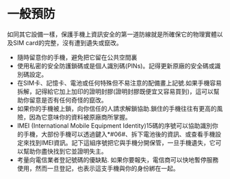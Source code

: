 [Title]: # (一般的預防)
[Order]: # (5)

# 一般預防

如同其它設備一樣，保護手機上資訊安全的第一道防線就是所確保它的物理實體以及SIM card的完整，沒有遭到遺失或竄改。

* 隨時留意你的手機，避免把它留在公共空間裏
* 使用私密的安全防護鎖碼或是個人識別碼(PINs)。記得更新原廠的安全碼或識別碼設定。
* 在SIM卡、記憶卡、電池或任何特殊但不易注意的配備畫上記號.如果手機容易拆解，記得給它加上加印的證明封膠(證明封膠既便宜又容易買到)，這可以幫助你留意是否有任何奇怪的竄改。
* 如果你的手機被上鎖，向你信任的人請求解鎖協助.鎖住的手機往往有更高的風險，因為它意味你的資料被原廠商所掌握。
* IMEI (International Mobile Equipment Identity)15碼的序號可以協助識別你的手機，大部份手機可以透過鍵入*#06#、拆下電池後的資訊、或查看手機設定來找到IMEI資訊。記下這組序號把它與手機分開保管，一旦手機遺失，它可以幫助你盡快找到它並證明失主。
* 考量向電信業者登記號碼的優缺點. 如果你要報失，電信商可以快地暫停服務使用，然而一旦登記，也表示這支手機與你的身份綁在一起。